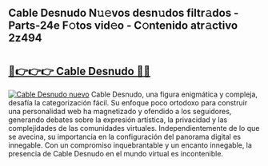 ## Cable Desnudo N𝚞𝚎vos desn𝚞dos filtr𝚊dos - Parts-24e F𝚘tos vid𝚎o - C𝚘ntenido atr𝚊ctivo 2z494

# <h2><a href="http://mb8ubc1.tromn.icu/?c=Cable+Desnudo">🔗👉👉👉 Cable Desnudo 🔗🔗</a></h2>

[![Cable Desnudo nuevo](https://i.imgur.com/pEAQMta.gif)](http://mb8ubc1.tromn.icu/?c=Cable+Desnudo)
Cable Desnudo, una figura enigmática y compleja, desafía la categorización fácil. Su enfoque poco ortodoxo para construir una personalidad web ha magnetizado y ofendido a los seguidores, generando debates sobre la expresión artística, la privacidad y las complejidades de las comunidades virtuales. Independientemente de lo que se avecina, su importancia en la configuración del panorama digital es innegable. Con un compromiso inquebrantable y un encanto innegable, la presencia de Cable Desnudo en el mundo virtual es incontenible.
